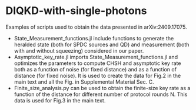 # DIQKD-with-single-photons
Examples of scripts used to obtain the data presented in arXiv:2409.17075.

- State_Measurement_functions.jl include functions to generate the heralded state (both for SPDC sources and QD) and measurement (both with and without squeezing) considered in our paper. 
- Asymptotic_key_rate.jl imports State_Measurement_functions.jl and optimizes the parameters to compute CHSH and asymptotic key rate both as a function of noise (for fixed distance) and as a function of distance (for fixed noise). It is used to create the data for Fig.2 in the main text and all the Fig. in Supplemental Material Sec. C.
- Finite_size_analysis.py can be used to obtain the finite-size key rate as a function of the distance for different number of protocol rounds N. This data is used for Fig.3 in the main text.

